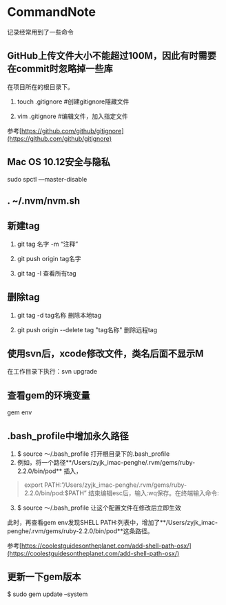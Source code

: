 # CommandNote
记录经常用到了一些命令

## GitHub上传文件大小不能超过100M，因此有时需要在commit时忽略掉一些库
在项目所在的根目录下。

1. touch  .gitignore     #创建gitignore隱藏文件  

2. vim    .gitignore     #编辑文件，加入指定文件

参考[https://github.com/github/gitignore](https://github.com/github/gitignore)

## Mac OS 10.12安全与隐私
sudo spctl —master-disable

## . ~/.nvm/nvm.sh

## 新建tag

1. git tag 名字 -m “注释”

2. git push origin tag名字

3. git tag -l  查看所有tag

## 删除tag

1. git tag -d tag名称   删除本地tag 

2. git push origin --delete tag "tag名称"  删除远程tag

## 使用svn后，xcode修改文件，类名后面不显示**M**
在工作目录下执行：svn upgrade

## 查看gem的环境变量
gem env

## .bash_profile中增加永久路径
1. $ source ～/.bash_profile 打开根目录下的.bash_profile
2. 例如，将一个路径**/Users/zyjk_imac-penghe/.rvm/gems/ruby-2.2.0/bin/pod** 插入，

> export PATH:”/Users/zyjk_imac-penghe/.rvm/gems/ruby-2.2.0/bin/pod:$PATH”
结束编辑esc后，输入:wq保存。在终端输入命令:

3. $ source ～/.bash_profile  让这个配置文件在修改后立即生效

此时，再查看gem env发现SHELL PATH:列表中，增加了**/Users/zyjk_imac-penghe/.rvm/gems/ruby-2.2.0/bin/pod**这条路径。

参考[https://coolestguidesontheplanet.com/add-shell-path-osx/](https://coolestguidesontheplanet.com/add-shell-path-osx/)

## 更新一下gem版本
$ sudo gem update –system
